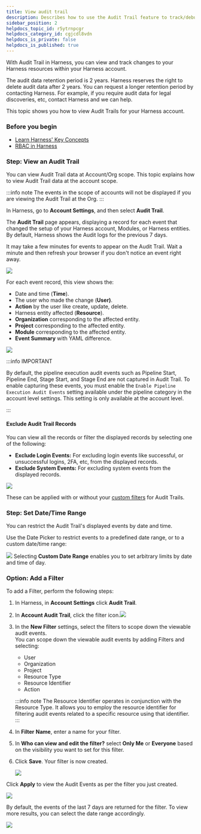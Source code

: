 ```yaml
---
title: View audit trail
description: Describes how to use the Audit Trail feature to track/debug/investigate changes to your resources in your Harness accounts.
sidebar_position: 2
helpdocs_topic_id: r5ytrnpcgr
helpdocs_category_id: cgjcdl8vdn
helpdocs_is_private: false
helpdocs_is_published: true
---
```


With Audit Trail in Harness, you can view and track changes to your Harness resources within your Harness account.

The audit data retention period is 2 years. Harness reserves the right to delete audit data after 2 years. You can request a longer retention period by contacting Harness. For example, if you require audit data for legal discoveries, etc, contact Harness and we can help.

This topic shows you how to view Audit Trails for your Harness account.

### Before you begin

* [Learn Harness' Key Concepts](../../../get-started/key-concepts.md)
* [RBAC in Harness](/docs/platform/role-based-access-control/rbac-in-harness)

### Step: View an Audit Trail

You can view Audit Trail data at Account/Org scope. This topic explains how to view Audit Trail data at the account scope.

:::info note
The events in the scope of accounts will not be displayed if you are viewing the Audit Trail at the Org. 
:::

In Harness, go to **Account Settings**, and then select **Audit Trail**.

The **Audit Trail** page appears, displaying a record for each event that changed the setup of your Harness account, Modules, or Harness entities. By default, Harness shows the Audit logs for the previous 7 days.

It may take a few minutes for events to appear on the Audit Trail. Wait a minute and then refresh your browser if you don't notice an event right away.

![](../../governance/audit-trail/static/audit-trail-00.png)

For each event record, this view shows the:

* Date and time (**Time**).
* The user who made the change (**User)**.
* **Action** by the user like create, update, delete.
* Harness entity affected (**Resource**).
* **Organization** corresponding to the affected entity.
* **Project** corresponding to the affected entity.
* **Module** corresponding to the affected entity.
* **Event Summary** with YAML difference.

![](../../governance/audit-trail/static/audit-trail-01.png)


:::info IMPORTANT 

By default, the pipeline execution audit events such as Pipeline Start, Pipeline End, Stage Start, and Stage End are not captured in Audit Trail. To enable capturing these events, you must enable the `Enable Pipeline Execution Audit Events` setting available under the pipeline category in the account level settings. This setting is only available at the account level. 

:::

#### Exclude Audit Trail Records

You can view all the records or filter the displayed records by selecting one of the following:

* **Exclude Login Events:** For excluding login events like successful, or unsuccessful logins, 2FA, etc, from the displayed records.
* **Exclude System Events:** For excluding system events from the displayed records.

![](../../governance/audit-trail/static/audit-trail-02.png)

These can be applied with or without your [custom filters](#option-add-a-filter) for Audit Trails.

### Step: Set Date/Time Range

You can restrict the Audit Trail's displayed events by date and time.

Use the Date Picker to restrict events to a predefined date range, or to a custom date/time range:

![](../../governance/audit-trail/static/audit-trail-03.png)
Selecting **Custom Date Range** enables you to set arbitrary limits by date and time of day.

### Option: Add a Filter

To add a Filter, perform the following steps:

1. In Harness, in **Account Settings** click **Audit Trail**.
2. In **Account Audit Trail**, click the filter icon.![](../../governance/audit-trail/static/audit-trail-04.png)
3. In the **New Filter** settings, select the filters to scope down the viewable audit events.  
You can scope down the viewable audit events by adding Filters and selecting:

   * User
   * Organization
   * Project
   * Resource Type
   * Resource Identifier
   * Action

   :::info note
   The Resource Identifier operates in conjunction with the Resource Type. It allows you to employ the resource identifier for filtering audit events related to a specific resource using that identifier.
   :::
   
5. In **Filter** **Name**, enter a name for your filter.
6. In **Who can view and edit the filter?** select **Only Me** or **Everyone** based on the visibility you want to set for this filter.
7. Click **Save**. Your filter is now created.

   ![](../../governance/audit-trail/static/audit-trail-05.png)

Click **Apply** to view the Audit Events as per the filter you just created.

![](../../governance/audit-trail/static/audit-trail-06.png)

By default, the events of the last 7 days are returned for the filter. To view more results, you can select the date range accordingly.

![](../../governance/audit-trail/static/audit-trail-07.png)
